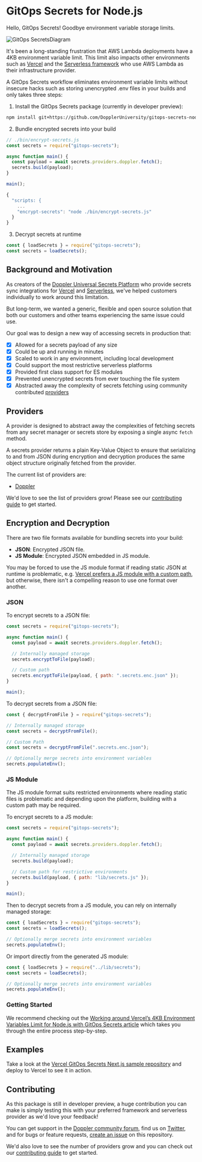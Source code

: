 # GitOps Secrets for Node.js

Hello, GitOps Secrets! Goodbye environment variable storage limits.

![GitOps SecretsDiagram](https://user-images.githubusercontent.com/133014/158977309-ce9efc17-ba94-4cb7-a7a4-bdb101a67e6d.jpg)

It's been a long-standing frustration that AWS Lambda deployments have a 4KB environment variable limit. This limit also impacts other environments such as [Vercel](https://vercel.com/support/articles/how-do-i-workaround-vercel-s-4-kb-environment-variables-limit) and the [Serverless framework](https://www.serverless.com/framework/docs/providers/aws/guide/variables) who use AWS Lambda as their infrastructure provider.

A GitOps Secrets workflow eliminates environment variable limits without insecure hacks such as storing unencrypted .env files in your builds and only takes three steps:

1. Install the GitOps Secrets package (currently in developer preview):

```sh
npm install git+https://github.com/DopplerUniversity/gitops-secrets-nodejs.git
```

2. Bundle encrypted secrets into your build

```js
// ./bin/encrypt-secrets.js
const secrets = require("gitops-secrets");

async function main() {
  const payload = await secrets.providers.doppler.fetch();
  secrets.build(payload);
}

main();
```

```js
{
  "scripts: {
    ...
    "encrypt-secrets": "node ./bin/encrypt-secrets.js"
  }
}
```

3. Decrypt secrets at runtime

```js
const { loadSecrets } = require("gitops-secrets");
const secrets = loadSecrets();
```

## Background and Motivation

As creators of the [Doppler Universal Secrets Platform](https://www.doppler.com/) who provide secrets sync integrations for [Vercel](https://vercel.com/integrations/doppler) and [Serverless](https://docs.doppler.com/docs/enclave-installation-serverless), we've helped customers individually to work around this limitation.

But long-term, we wanted a generic, flexible and open source solution that both our customers and other teams experiencing the same issue could use.

Our goal was to design a new way of accessing secrets in production that:

- [x] Allowed for a secrets payload of any size
- [x] Could be up and running in minutes
- [x] Scaled to work in any environment, including local development
- [x] Could support the most restrictive serverless platforms
- [x] Provided first class support for ES modules
- [x] Prevented unencrypted secrets from ever touching the file system
- [x] Abstracted away the complexity of secrets fetching using community contributed [providers](./src/providers/)

## Providers

A provider is designed to abstract away the complexities of fetching secrets from any secret manager or secrets store by exposing a single async `fetch` method.

A secrets provider returns a plain Key-Value Object to ensure that serializing to and from JSON during encryption and decryption produces the same object structure originally fetched from the provider.

The current list of providers are:

- [Doppler](./src/providers/doppler.js)

We'd love to see the list of providers grow! Please see our [contributing guide](CONTRIBUTING.md) to get started.

## Encryption and Decryption

There are two file formats available for bundling secrets into your build:

- **JSON**: Encrypted JSON file.
- **JS Module**: Encrypted JSON embedded in JS module.

You may be forced to use the JS module format if reading static JSON at runtime is problematic, e.g. [Vercel prefers a JS module with a custom path](https://github.com/DopplerUniversity/vercel-gitops-secrets-nextjs), but otherwise, there isn't a compelling reason to use one format over another.

### JSON

To encrypt secrets to a JSON file:

```js
const secrets = require("gitops-secrets");

async function main() {
  const payload = await secrets.providers.doppler.fetch();

  // Internally managed storage
  secrets.encryptToFile(payload);

  // Custom path
  secrets.encryptToFile(payload, { path: ".secrets.enc.json" });
}

main();
```

To decrypt secrets from a JSON file:

```js
const { decryptFromFile } = require("gitops-secrets");

// Internally managed storage
const secrets = decryptFromFile();

// Custom Path
const secrets = decryptFromFile(".secrets.enc.json");

// Optionally merge secrets into environment variables
secrets.populateEnv();
```

### JS Module

The JS module format suits restricted environments where reading static files is problematic and depending upon the platform, building with a custom path may be required.

To encrypt secrets to a JS module:

```js
const secrets = require("gitops-secrets");

async function main() {
  const payload = await secrets.providers.doppler.fetch();

  // Internally managed storage
  secrets.build(payload);

  // Custom path for restrictive environments
  secrets.build(payload, { path: "lib/secrets.js" });
}

main();
```

Then to decrypt secrets from a JS module, you can rely on internally managed storage:

```js
const { loadSecrets } = require("gitops-secrets");
const secrets = loadSecrets();

// Optionally merge secrets into environment variables
secrets.populateEnv();
```

Or import directly from the generated JS module:

```js
const { loadSecrets } = require("../lib/secrets");
const secrets = loadSecrets();

// Optionally merge secrets into environment variables
secrets.populateEnv();
```

### Getting Started

We recommend checking out the [Working around Vercel’s 4KB Environment Variables Limit for Node.js with GitOps Secrets article](https://hashnode.com/preview/623404babef4c71aa6f0d65e) which takes you through the entire process step-by-step.

## Examples

Take a look at the [Vercel GitOps Secrets Next.js sample repository](https://github.com/DopplerUniversity/vercel-gitops-secrets-nextjs) and deploy to Vercel to see it in action.

## Contributing

As this package is still in developer preview, a huge contribution you can make is simply testing this with your preferred framework and serverless provider as we'd love your feedback!

You can get support in the [Doppler community forum](https://community.doppler.com/), find us on [Twitter](https://twitter.com/doppler), and for bugs or feature requests, [create an issue](https://github.com/DopplerUniversity/gitops-secrets-nodejs/issues) on this repository.

We'd also love to see the number of providers grow and you can check out our [contributing guide](CONTRIBUTING.md) to get started.
